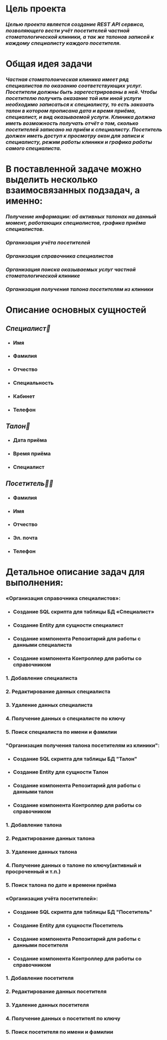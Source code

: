 # Цель проекта

### _Целью проекта является создание REST API сервиса, позволяющего вести учёт посетителей частной стоматологической клиники, а так же талонов записей к каждому специалисту каждого посетителя._

# Общая идея задачи

### _Частная стоматолоическая клиника имеет ряд специалистов по оказанию соответствующих услуг. Посетители должны быть зарегестрированы в ней. Чтобы посетителю получить оказание той или иной услуги необходимо записаться к специалисту, то есть заказать талон в котором прописана дата и время приёма, специалист, и вид оказываемой услуги. Клиника должна иметь возможность получать отчёт о том, сколько посетителей записано на приём к специалисту. Посетитель должен иметь доступ к просмотру окон для записи к специалисту, режим работы клиники и графика работы самого специалиста._

# В поставленной задаче можно выделить несколько взаимосвязанных подзадач, а именно:

### _Получение информации: об активных талонах на данный момент, работающих специалистов, графика приёма специалистов._
### _Организация учёта посетителей_
### _Организация справочника специалистов_
### _Организация поиска оказываемых услуг частной стоматологической клинике_
### _Организация получения талона посетителям из клиники_

# Описание основных сущностей

## _Специалист🧔_
+ ###  Имя
+ ###  Фамилия
+ ###  Отчество
+ ###  Специальность
+ ###  Кабинет
+ ###  Телефон

## _Талон📇_
+ ###  Дата приёма
+ ###  Время приёма
+ ###  Специалист


## _Посетитель👨‍🦲_
+ ###  Фамилия
+ ###  Имя
+ ###  Отчество
+ ###  Эл. почта
+ ###  Телефон

# Детальное описание задач для выполнения:

### «Организация справочника специалистов»:
- ###  Создание SQL скрипта для таблицы БД «Специалист»
- ###  Создание Entity для сущности специалист
- ###  Создание компонента Репозитарий для работы с данными специалиста
- ###  Создание компонента Контроллер для работы со справочником
### 1. Добавление специалиста
### 2. Редактирование данных специалиста
### 3. Удаление данных специалиста
### 4. Получение данных о специалисте по ключу
### 5. Поиск специалиста по имени и фамилии

### "Организация получения талона посетителям из клиники":
- ### Создание SQL скрипта для таблицы БД "Талон"
- ### Создание Entity для сущности Талон
- ### Создание компонента Репозитарий для работы с данными талон
- ### Создание компонента Контроллер для работы со справочником
### 1. Добавление талона
### 2. Редактирование данных талона
### 3. Удаление данных талона
### 4. Получение данных о талоне по ключу(активный и просроченный и т.п.)
### 5. Поиск талона по дате и времени приёма

### «Организация учёта посетителей»:
- ### Создание SQL скрипта для таблицы БД "Посетитель"
- ### Создание Entity для сущности Посетитель
- ### Создание компонента Репозитарий для работы с данными посетителя
- ### Создание компонента Контроллер для работы со справочником
### 1. Добавление посетителя
### 2. Редактирование данных посетителя
### 3. Удаление данных посетителя
### 4. Получение данных о посетителt по ключу
### 5. Поиск посетителя по имени и фамилии
